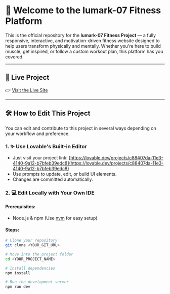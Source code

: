 # 💪 Welcome to the Iumark-07 Fitness Platform

This is the official repository for the **Iumark-07 Fitness Project** — a fully responsive, interactive, and motivation-driven fitness website designed to help users transform physically and mentally. Whether you're here to build muscle, get inspired, or follow a custom workout plan, this platform has you covered.

---

## 🔗 Live Project

👉 [Visit the Live Site](https://lovable.dev/projects/c88407da-11e3-4140-9a12-b7bfeb39edc8)

---

## 🛠️ How to Edit This Project

You can edit and contribute to this project in several ways depending on your workflow and preference.

### 1. ✨ Use Lovable's Built-in Editor
- Just visit your project link:
  [https://lovable.dev/projects/c88407da-11e3-4140-9a12-b7bfeb39edc8](https://lovable.dev/projects/c88407da-11e3-4140-9a12-b7bfeb39edc8)
- Use prompts to update, edit, or build UI elements.
- Changes are committed automatically.

### 2. 💻 Edit Locally with Your Own IDE

#### Prerequisites:
- Node.js & npm (Use [nvm](https://github.com/nvm-sh/nvm#installing-and-updating) for easy setup)

#### Steps:
```bash
# Clone your repository
git clone <YOUR_GIT_URL>

# Move into the project folder
cd <YOUR_PROJECT_NAME>

# Install dependencies
npm install

# Run the development server
npm run dev
